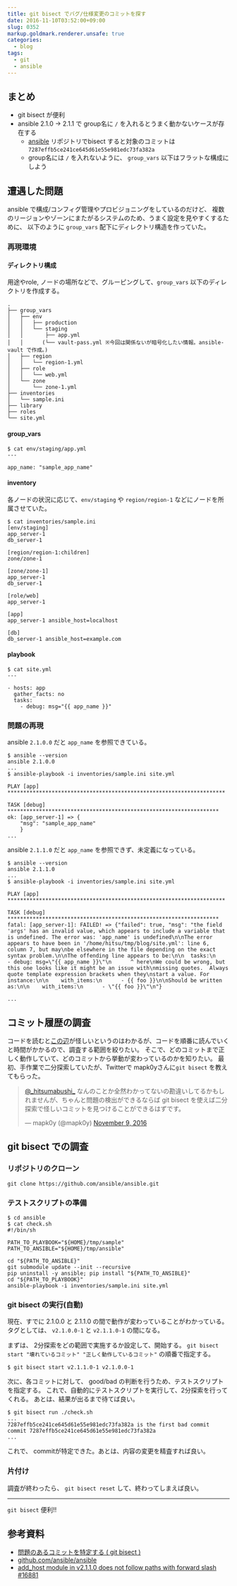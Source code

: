 ```yaml
---
title: git bisect でバグ/仕様変更のコミットを探す
date: 2016-11-10T03:52:00+09:00
slug: 0352
markup.goldmark.renderer.unsafe: true
categories:
  - blog
tags:
  - git
  - ansible
---
```



## まとめ
* git bisect が便利
* ansible 2.1.0 -> 2.1.1 で group名に `/` を入れるとうまく動かないケースが存在する
    - [ansible](https://github.com/ansible/ansible) リポジトリでbisect すると対象のコミットは `7287effb5ce241ce645d61e55e981edc73fa382a`
    - group名には `/` を入れないように、 `group_vars` 以下はフラットな構成にしよう

## 遭遇した問題
ansible で構成/コンフィグ管理やプロビジョニングをしているのだけど、
複数のリージョンやゾーンにまたがるシステムのため、うまく設定を見やすくするために、
以下のように `group_vars` 配下にディレクトリ構造を作っていた。

### 再現環境

#### ディレクトリ構成
用途やrole, ノードの場所などで、グルーピングして、`group_vars` 以下のディレクトリを作成する。

```
.
├── group_vars
│   ├── env
│   │   ├── production
│   │   └── staging
│   │       ├── app.yml
│   │      (└── vault-pass.yml ※今回は関係ないが暗号化したい情報。ansible-vault で作成。)
│   ├── region
│   │   └── region-1.yml
│   ├── role
│   │   └── web.yml
│   └── zone
│       └── zone-1.yml
├── inventories
│   └── sample.ini
├── library
├── roles
└── site.yml
```

#### group\_vars

```
$ cat env/staging/app.yml
---

app_name: "sample_app_name"
```

#### inventory
各ノードの状況に応じて、`env/staging` や `region/region-1` などにノードを所属させていた。

```
$ cat inventories/sample.ini
[env/staging]
app_server-1
db_server-1

[region/region-1:children]
zone/zone-1

[zone/zone-1]
app_server-1
db_server-1

[role/web]
app_server-1

[app]
app_server-1 ansible_host=localhost

[db]
db_server-1 ansible_host=example.com
```

#### playbook
```
$ cat site.yml
---

- hosts: app
  gather_facts: no
  tasks:
    - debug: msg="{{ app_name }}"
```

### 問題の再現
ansible `2.1.0.0` だと `app_name` を参照できている。

```
$ ansible --version
ansible 2.1.0.0
...
$ ansible-playbook -i inventories/sample.ini site.yml

PLAY [app] *********************************************************************

TASK [debug] *******************************************************************
ok: [app_server-1] => {
    "msg": "sample_app_name"
    }
...
```

ansible `2.1.1.0` だと `app_name` を参照できず、未定義になっている。
```
$ ansible --version
ansible 2.1.1.0
...
$ ansible-playbook -i inventories/sample.ini site.yml

PLAY [app] *********************************************************************

TASK [debug] *******************************************************************
fatal: [app_server-1]: FAILED! => {"failed": true, "msg": "the field 'args' has an invalid value, which appears to include a variable that is undefined. The error was: 'app_name' is undefined\n\nThe error appears to have been in '/home/hitsu/tmp/blog/site.yml': line 6, column 7, but may\nbe elsewhere in the file depending on the exact syntax problem.\n\nThe offending line appears to be:\n\n  tasks:\n    - debug: msg=\"{{ app_name }}\"\n      ^ here\nWe could be wrong, but this one looks like it might be an issue with\nmissing quotes.  Always quote template expression brackets when they\nstart a value. For instance:\n\n    with_items:\n      - {{ foo }}\n\nShould be written as:\n\n    with_items:\n      - \"{{ foo }}\"\n"}

...
```

## コミット履歴の調査
コードを読むと[この辺](https://github.com/ansible/ansible/blob/devel/lib/ansible/inventory/__init__.py#L797)が怪しいというのはわかるが、コードを順番に読んでいくと時間がかかるので、調査する範囲を絞りたい。
そこで、どのコミットまで正しく動作していて、どのコミットから挙動が変わっているのかを知りたい。
最初、手作業で二分探索していたが、Twitterで mapk0yさんに`git bisect` を教えてもらった。

<blockquote class="twitter-tweet" data-lang="en"><p lang="ja" dir="ltr"><a href="https://twitter.com/_hitsumabushi_">@_hitsumabushi_</a> なんのことか全然わかってないの勘違いしてるかもしれませんが、ちゃんと問題の検出ができるならば git bisect を使えば二分探索で怪しいコミットを見つけることができるはずです。</p>&mdash; mapk0y (@mapk0y) <a href="https://twitter.com/mapk0y/status/796385700371275776">November 9, 2016</a></blockquote>
<script async src="//platform.twitter.com/widgets.js" charset="utf-8"></script>

## git bisect での調査
### リポジトリのクローン
```shell
git clone https://github.com/ansible/ansible.git
```
### テストスクリプトの準備
```shell
$ cd ansible
$ cat check.sh
#!/bin/sh

PATH_TO_PLAYBOOK="${HOME}/tmp/sample"
PATH_TO_ANSIBLE="${HOME}/tmp/ansible"

cd "${PATH_TO_ANSIBLE}"
git submodule update --init --recursive
pip uninstall -y ansible; pip install "${PATH_TO_ANSIBLE}"
cd "${PATH_TO_PLAYBOOK}"
ansible-playbook -i inventories/sample.ini site.yml
```

### git bisect の実行(自動)
現在、すでに 2.1.0.0 と 2.1.1.0 の間で動作が変わっていることがわかっている。
タグとしては、 `v2.1.0.0-1` と `v2.1.1.0-1` の間になる。

まずは、 2分探索をどの範囲で実施するか設定して、開始する。
`git bisect start "壊れているコミット" "正しく動作しているコミット"` の順番で指定する。
```shell
$ git bisect start v2.1.1.0-1 v2.1.0.0-1
```

次に、各コミットに対して、 good/bad の判断を行うため、テストスクリプトを指定する。
これで、自動的にテストスクリプトを実行して、2分探索を行ってくれる。
あとは、結果が出るまで待てば良い。
```shell
$ git bisect run ./check.sh
...
7287effb5ce241ce645d61e55e981edc73fa382a is the first bad commit
commit 7287effb5ce241ce645d61e55e981edc73fa382a
...
```
これで、 commitが特定できた。あとは、内容の変更を精査すれば良い。

### 片付け
調査が終わったら、 `git bisect reset` して、終わってしまえば良い。

---

`git bisect` 便利!!


## 参考資料
- [問題のあるコミットを特定する ( git bisect )](http://qiita.com/Shaula/items/1e13808946d8ca8bacbc)
- [github.com/ansible/ansible](https://github.com/ansible/ansible)
- [add\_host module in v2.1.1.0 does not follow paths with forward slash #16881](https://github.com/ansible/ansible/issues/16881)

